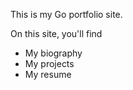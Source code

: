 This is my Go portfolio site.

On this site, you'll find

* My biography
* My projects
* My resume

